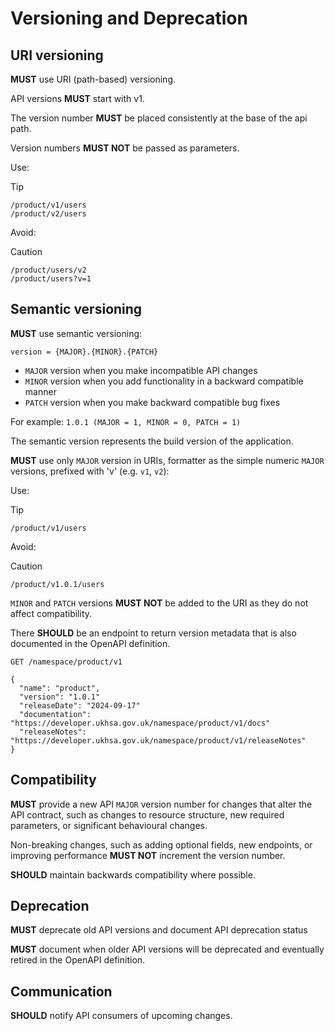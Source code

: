 # Versioning and Deprecation

## URI versioning

**MUST** use URI (path-based) versioning.

API versions **MUST** start with v1.

The version number **MUST** be placed consistently at the base of the api path.

Version numbers **MUST NOT** be passed as parameters.

Use:

> [!TIP]
>
> ``` text
> /product/v1/users
> /product/v2/users
> ```

Avoid:

> [!CAUTION]
>
> ``` text
> /product/users/v2
> /product/users?v=1
> ```

## Semantic versioning

**MUST** use semantic versioning:

``` text
version = {MAJOR}.{MINOR}.{PATCH}
```

- `MAJOR` version when you make incompatible API changes
- `MINOR` version when you add functionality in a backward compatible manner
- `PATCH` version when you make backward compatible bug fixes

For example: `1.0.1 (MAJOR = 1, MINOR = 0, PATCH = 1)`

The semantic version represents the build version of the application.

**MUST** use only `MAJOR` version in URIs, formatter as the simple numeric `MAJOR` versions, prefixed with 'v' (e.g. `v1`, `v2`):

Use:

> [!TIP]
>
> ``` text
> /product/v1/users
> ```

Avoid:

> [!CAUTION]
>
> ``` text
> /product/v1.0.1/users
> ```

`MINOR` and `PATCH` versions **MUST NOT** be added to the URI as they do not affect compatibility.

There **SHOULD** be an endpoint to return version metadata that is also documented in the OpenAPI definition.

``` text
GET /namespace/product/v1
 
{
  "name": "product",
  "version": "1.0.1"
  "releaseDate": "2024-09-17"
  "documentation": "https://developer.ukhsa.gov.uk/namespace/product/v1/docs"
  "releaseNotes": "https://developer.ukhsa.gov.uk/namespace/product/v1/releaseNotes"
}
```

## Compatibility

**MUST** provide a new API `MAJOR` version number for changes that alter the API contract, such as changes to resource structure, new required parameters, or significant behavioural changes.

Non-breaking changes, such as adding optional fields, new endpoints, or improving performance **MUST NOT** increment the version number.

**SHOULD** maintain backwards compatibility where possible.

## Deprecation

**MUST** deprecate old API versions and document API deprecation status

**MUST** document when older API versions will be deprecated and eventually retired in the OpenAPI definition.

## Communication

**SHOULD** notify API consumers of upcoming changes.
